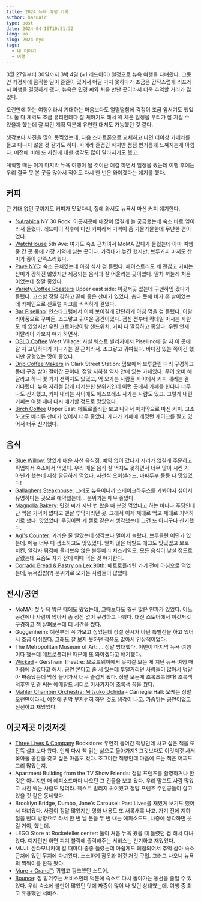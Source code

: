 ```yaml
---
title: 2024 뉴욕 여행 기록
author: haruair
type: post
date: 2024-04-16T10:51:32
lang: ko
slug: 2024-nyc
tags:
  - 내 이야기
  - 여행 
---
```


3월 27일부터 30일까지 3박 4일 (+1 레드아이) 일정으로 뉴욕 여행을 다녀왔다.
그동안 가정사에 큼직한 일이 줄줄이 있어서 어딜 가지 못하다가 조금은 갑작스럽게
리프레시 여행을 결정하게 됐다. 뉴욕은 민경 씨와 처음 만난 곳이라서 더욱 추억할
거리가 많았다.

오랜만에 하는 여행이라서 기대하는 마음보다도 얼떨떨함에 걱정이 조금 앞서기도
했었다. 둘 다 체력도 조금 유리인데다 잘 체하기도 해서 꽉 체운 일정을 우리가 잘
지킬 수 있을까 했는데 잘 짜인 계획 덕분에 유연한 대처도 가능했던 것 같다.

생각보다 사진을 많이 못찍었는데, 다음 스마트폰으로 교체하고 나면 더이상 카메라를
들고 다니지 않을 것 같기도 하다. 카메라 즐겁긴 하지만 점점 번거롭게 느껴지는게
아쉽다. 예전에 비해 또 사진에 대한 생각도 많이 달라지기도 했고.

계획할 때는 이게 마지막 뉴욕 여행이 될 것이란 얘길 하면서 일정을 짰는데 여행
후에는 우리 결국 못 본 곳들 많아서 적어도 다시 한 번은 와야겠다는 얘기를 했다.

## 커피

큰 기대 없던 곳까지도 커피가 맛있다니, 집에 와서도 뉴욕서 마신 커피 얘기한다.

- [%Arabica][3] NY 30 Rock: 이곳저곳에 매장이 많길래 늘 궁금했는데 숙소 바로
  옆이라서 들렸다. 레드아이 직후에 마신 커피라서 기억이 좀 가물가물한데
  무난한 편이었다.
- [WatchHouse][4] 5th Ave: 여기도 숙소 근처여서 MoMA 갔다가 들렸는데 아마 여행
  중 간 곳 중에 가장 기억에 남는 곳이다. 가격대가 높긴 했지만, 브루커피 마저도
  산미가 좋아 만족스러웠다.
- [Pavé NYC][5]: 숙소 근처였는데 아침 식사 겸 들렸다. 페이스트리도 꽤 괜찮고
  커피는 산미가 강하진 않았지만 제공되는 음식과 잘 어울리는 곳이었다. 말차
  까눌레 처음이었는데 정말 좋았다.
- [Variety Coffee Roasters][6] Upper east side: 이곳저곳 있는데 구겐하임 갔다가
  들렸다. 고소함 정말 강하고 끝에 좋은 산미가 있었다. 춥다 못해 비가 온
  날이었는데 카페인으로 센트럴 파크를 씩씩하게 걸었다.
- [Bar Pisellino][7]: 인스타그램에서 이뻐 보이길래 간단하게 아침 먹을 겸 들렸다.
  이탈리아풍으로 꾸며둔, 조그맣고 귀여운 공간이었다. 점심 전부터 칵테일 마시는
  사람도 꽤 있었지만 우린 크로아상이랑 샌드위치, 커피 다 깔끔하고 좋았다. 우린
  언제 이탈리아 가보지 얘기 하면서.
- [OSLO Coffee][8] West Village: 사실 웨스트 빌리지에서 Pisellino에 갈 지 이
  곳에 갈 지 고민하다가 지나가는 길 근처라서. 조그맣고 귀여웠다. 바디감 있는
  쪽이긴 했지만 균형있는 맛이 좋았다.
- [Drip Coffee Makers][9] in Clark Street Station: 덤보에서 브루클린 다리
  구경하고 동네 구경 삼아 걸어간 곳이다. 정말 지하철 역사 안에 있는 카페였다.
  푸어 오버 해달라고 하니 몇 가지 선택지도 있었고, 역 오가는 사람들 사이에서
  커피 내리는 걸 기다렸다. 뉴욕 지하철 답게 너저분한 분위기인데 이런 곳에서
  카페를 한다니 너무나도 신기했고, 커피 내리는 사이에도 에스프레소 사가는 사람도
  있고. 그렇게 내린 커피는 여행 내내 다시 얘기할 정도로 맛있었다.
- [Birch Coffee][10] Upper East: 메트로폴리탄 보고 나와서 마지막으로 마신 커피.
  고소하고도 베리류 산미가 있어서 너무 좋았다. 게다가 카페에 레밍턴 케이크를
  팔고 있어서 너무 신기했다.

## 음식

- [Blue Willow][11]: 맛있게 매운 사천 음식점. 예약 없이 갔다가 자리가 없길래
  주문하고 픽업해서 숙소에서 먹었다. 우리 매운 음식 잘 먹지도 못하면서 너무 많이
  시킨 거 아닌가 했는데 세상 깔끔하게 먹었다. 사천식 오이샐러드, 마파두부 등등 다
  맛있었다!
- [Gallaghers Steakhouse][12]: 그래도 뉴욕이니까 스테이크하우스를 가봐야지
  싶어서 유명하다는 곳으로 예약했는데... 분위기는 매우 좋았다.
- [Magnolia Bakery][13]: 민경 씨가 지난 번 왔을 때 분명 먹었다고 하는 바나나
  푸딩인데 난 먹은 기억이 없다고 맨날 투닥거리던 곳. 그래서 이제 제대로 먹고
  제대로 기억하기로 했다. 맛있었다! 푸딩이란 게 젤로 같은거 생각했는데 그건 또
  아니구나 신기했다.
- [Agi's Counter][14]: 가까운 줄 알았는데 생각보다 멀어서 놀랐다. 브루클린
  어딘가 있는데. 메뉴 너무 다 생소하고도 맛있었다. 멸치 얹은 데빌드 에그도
  맛있었고 보보 치킨, 알감자 튀김에 올리브유 얹은 블루베리 치즈케익도. 모든
  음식이 낯설 정도로 달랐는데 요즘도 자기 전에 이때 먹은 것 얘기한다.
- [Corrado Bread & Pastry on Lex 90th][15]: 메트로폴리탄 가기 전에 아침으로
  먹었는데, 뉴욕집밥(?) 분위기로 오가는 사람들이 많았다.

## 전시/공연

- MoMA: 첫 뉴욕 방문 때에도 왔었는데, 그때보다도 훨씬 많은 인파가 있었다. 어느
  공간에나 사람이 많아서 좀 정신 없이 구경하고 나왔다. 대신 스토어에서 이것저것
  구경하고 책 살펴보는데 더 시간을 썼다.
- Guggenheim: 예전부터 꼭 가보고 싶었는데 상설 전시가 아닌 특별전을 하고 있어서
  조금 아쉬웠다. 그래도 잘 보지 못하던 작품도 많아서 인상적이었다.
- The Metropolitan Museum of Art: ... 정말 방대했다. 이번이 마지막 뉴욕 여행이다
  했는데 메트로폴리탄 때문에 또 와야겠다고 얘기했다.
- [Wicked][1] - Gershwin Theatre: 브로드웨이에서 뮤지컬 보는 게 지난 뉴욕 여행
  때 마음에 걸렸다고 해서. 공연 본다고 줄 서 있는데 투덜거리던 사람들이 많아서
  덩달아 짜증났는데 막상 들어가서 너무 즐겁게 봤다. 정말 모든게 초록초록했다!
  초록색 덕후인 민경 씨는 에메랄드 시티로 이사가자며 초록색 꿈을 꿨다.
- [Mahler Chamber Orchestra: Mitsuko Uchida][2] - Carnegie Hall: 오케는 정말
  오랜만이라서, 예전에 관악 부지런히 하던 것도 생각이 나고.  가슴뛰는 공연이었고
  신선하고 재밌었다.

## 이곳저곳 이것저것

- [Three Lives & Company][17] Bookstore: 우연히 들어간 책방인데 사고 싶은 책을
  또 잔뜩 살펴보다 왔다. 언제 다시 책 읽는 삶으로 돌아가지? 그것보다도 이것저것
  사서 꽂아둘 공간을 갖고 싶은 마음도 컸다. 조그마한 책방인데 마음에 드는 책은
  어찌도 그리 많았는지.
- Apartment Building from the TV Show Friends: 정말 프렌즈를 촬영하거나 한 것은
  아니지만 매 에피소드마다 나오던 그 건물을 보고 왔다. 우리 말고도 사람 많았고
  사진 찍는 사람도 많더라. 웨스트 빌리지 귀여웠고 정말 프렌즈 주인공들이 살고
  있을 것 같은 동네였다.
- Brooklyn Bridge, Dumbo, Jane's Carousel: Past Lives를 재밌게 보기도 했어서
  다녀왔다. 사람이 정말 많았지만 영화 내용도 또 새록새록 나고. 가기 전에
  지하철을 반대 방향으로 타서 한 번 낼 돈을 두 번 내는 에피소드도, 나중에
  생각하면 웃길 거야, 했는데.
- LEGO Store at Rockefeller center: 둘이 처음 뉴욕 왔을 때 들렸던 겸 해서
  다녀왔다. 디자인만 하면 피겨 블럭에 출력해주는 서비스는 신기하고 재밌었다.
- MUJI: 산타모니카에 갈 때마다 종종 들렸는데 아쉽게도 폐점되어서 추억 삼아 숙소
  근처에 있던 무지에 다녀왔다. 소소하게 잠옷과 이것 저것 구입. 그러고 나오니
  뉴욕의 찍찍이를 잔뜩 봤다.
- [Mure + Grand™][16]: 귀엽고 핑크했던 스토어.
- [Bounce][18]: 짐 맡겨주는 서비스인데 덕분에 숙소로 다시 돌아가는 동선을 줄일
  수 있었다. 우리 숙소에 불만이 많았던 탓에 짜증이 많이 나 있던 상태였는데.
  여행 중 최고 유용했던 서비스.

[1]: https://wickedthemusical.com/
[2]: https://www.carnegiehall.org/Calendar/2024/03/28/Mahler-Chamber-Orchestra-Mitsuko-Uchida-Piano-and-Director-0800PM
[3]: https://arabica.coffee/en/location/arabica-new-york-30-rock/
[4]: https://watchhouse.com/
[5]: https://www.pave46.com/
[6]: https://varietycoffeeroasters.com/
[7]: https://barpisellino.com/
[8]: https://oslocoffee.com/
[9]: https://www.instagram.com/dripcoffeenyc
[10]: https://www.birchcoffee.com/
[11]: https://blue-willow.club/
[12]: https://www.gallaghersnysteakhouse.com/
[13]: https://www.magnoliabakery.com/
[14]: https://agiscounter.com/
[15]: https://www.google.com/maps/place/Corrado+Bread+%26+Pastry+on+Lex+90th/@40.7820874,-73.9535221,17z/data=!4m11!1m3!2m2!1sbagels!6e5!3m6!1s0x89c258a49c56aaab:0xff856b0b19774b27!8m2!3d40.7820874!4d-73.9535221!15sCgZiYWdlbHNaCCIGYmFnZWxzkgELcGFzdHJ5X3Nob3CaASNDaFpEU1VoTk1HOW5TMFZKUTBGblNVTTFOazlsYmtOQkVBReABAA!16s%2Fg%2F11h3vbwsdx?entry=ttu
[16]: https://mureandgrand.com/
[17]: http://threelives.com/
[18]: https://usebounce.com/

